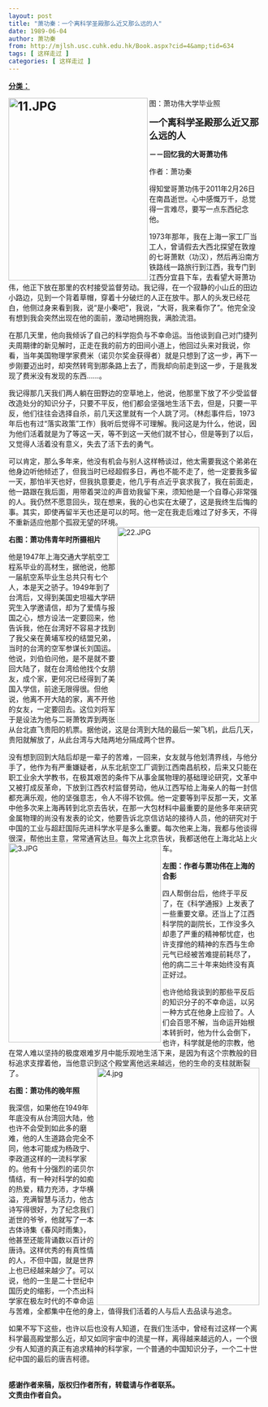 ```yaml
---
layout: post
title: "萧功秦：一个离科学圣殿那么近又那么远的人"
date: 1989-06-04
author: 萧功秦
from: http://mjlsh.usc.cuhk.edu.hk/Book.aspx?cid=4&amp;tid=634
tags: [ 这样走过 ]
categories: [ 这样走过 ]
---
```


<div style="margin: 15px 10px 10px 0px;">
<div>
<span id="ctl00_ContentPlaceHolder1_chapter1_SubjectLabel" style="font-weight:bold;text-decoration:underline;">
   分类：
  </span>
</div>
<p>
<strong>
<font size="5">
<img align="left" alt="11.JPG" border="0" height="359" src="https://i.imgur.com/2VFbyUy.jpeg" width="274"/>
</font>
</strong>
</p>
<p>
<strong>
<font size="5">
</font>
</strong>
</p>
<p>
  图：萧功伟大学毕业照
 </p>
<p>
<strong>
<font size="5">
</font>
</strong>
</p>
<p>
<strong>
<font size="4">
    一个离科学圣殿那么近又那么远的人
   </font>
</strong>
</p>
<p>
<strong>
   －－回忆我的大哥萧功伟
  </strong>
</p>
<p>
  作者：萧功秦
 </p>
<p>
  得知堂哥萧功伟于2011年2月26日在南昌逝世。心中感慨万千，总觉得一言难尽，要写一点东西纪念他。
 </p>
<p>
  1973年那年，我在上海一家工厂当工人，曾请假去大西北探望在敦煌的七哥萧默（功汉），然后再沿南方铁路线一路旅行到江西，我专门到江西分宜县下车，去看望大哥萧功伟，他正下放在那里的农村接受监督劳动。我记得，在一个寂静的小山丘的田边小路边，见到一个背着草帽，穿着十分破烂的人正在放牛。那人的头发已经花白，他侧过身来看到我，说“是小秦吧”，我说，“大哥，我来看你了”。他完全没有想到我会突然出现在他的面前，激动地拥抱我，满脸流泪。
 </p>
<p>
  在那几天里，他向我倾诉了自己的科学抱负与不幸命运。当他谈到自己对门捷列夫周期律的新见解时，正走在我的前方的田间小道上，他回过头来对我说，你看，当年美国物理学家费米（诺贝尔奖金获得者）就是只想到了这一步，再下一步刚要迈出时，却突然转弯到那条路上去了，而我却向前走到这一步，于是我发现了费米没有发现的东西……。
 </p>
<p>
  我记得那几天我们两人躺在田野边的空草地上，他说，他那里下放了不少受监督改造处分的知识分子，只要不平反，他们都会坚强地生活下去，但是，只要一平反，他们往往会选择自杀，前几天这里就有一个人跳了河。（林彪事件后，1973年后也有过“落实政策”工作）我听后觉得不可理解。我问这是为什么，他说，因为他们活着就是为了等这一天，等不到这一天他们就不甘心，但是等到了以后，又觉得人活着没有意义，失去了活下去的勇气。
 </p>
<p>
  可以肯定，那么多年来，他没有机会与别人这样畅谈过，他太需要我这个弟弟在他身边听他倾述了，但我当时已经超假多日，再也不能不走了，他一定要我多留一天，那怕半天也好，但我执意要走，他几乎有点近乎哀求我了，我在前面走，他一路跟在我后面，用带着哭泣的声音劝我留下来，须知他是一个自尊心非常强的人。我仍然不愿意回头，现在想来，我的心也实在太硬了，这是我终生后悔的事。其实，即使再留半天也还是可以的呵。他一定在我走后难过了好多天，不得不重新适应他那个孤寂无望的环境。
  <img align="right" alt="22.JPG" border="0" height="385" src="https://i.imgur.com/ufb5Fbk.jpg" width="280"/>
</p>
<p>
<strong>
   右图：萧功伟青年时所摄相片
  </strong>
</p>
<p>
  他是1947年上海交通大学航空工程系毕业的高材生，据他说，他那一届航空系毕业生总共只有七个人，本是天之骄子。1949年到了台湾后，又得到美国史坦福大学研究生入学邀请信，却为了爱情与报国之心，想方设法一定要回来，他告诉我，他在台湾好不容易才找到了我父亲在黄埔军校的结盟兄弟，当时的台湾的空军参谋长刘国运。他说，刘伯伯问他，是不是就不要回大陆了，就在台湾给他找个女朋友，成个家，更何况已经得到了美国入学信，前途无限得很。但他说，他离不开大陆的家，离不开他的女友，一定要回去。这位刘将军于是设法为他与二哥萧牧弄到两张从台北直飞贵阳的机票。据他说，这是台湾到大陆的最后一架飞机，此后几天，贵阳就解放了，从此台湾与大陆两地分隔成两个世界。
 </p>
<p>
  没有想到回到大陆后却是一辈子的苦难，一回来，女友就与他划清界线，与他分手了，他作为有严重嫌疑者，从东北航空工厂调到江西南昌航校，后来又只能在职工业余大学教书，在极其艰苦的条件下从事金属物理的基础理论研究，文革中又被打成反革命，下放到江西农村监督劳动，他从江西写给上海亲人的每一封信都充满乐观，他的坚强意志，令人不得不钦佩。他一定要等到平反那一天，文革中他多次来上海再转到北京去告状，在那一大包材料中最重要的是他多年来研究金属物理的尚没有发表的论文，他要告诉北京信访站的接待人员，他的研究对于中国的工业与超赶国际先进科学水平是多么重要。每次他来上海，我都与他谈得很深，帮他出主意，常常通宵达旦。每次上北京告状，我都送他在上海北站上火车。
  <img align="left" alt="3.JPG" border="0" height="392" src="https://i.imgur.com/0ivP8WY.jpeg" width="300"/>
</p>
<p>
<strong>
   左图：作者与萧功伟在上海的合影
  </strong>
</p>
<p>
  四人帮倒台后，他终于平反了，在《科学通报》上发表了一些重要文章。还当上了江西科学院的副院长，工作没多久却患了严重的精神郁忧症，也许支撑他的精神的东西与生命元气已经被苦难提前耗尽了，他的病二三十年来始终没有真正好过。
 </p>
<p>
  也许他给我谈到的那些平反后的知识分子的不幸命运，以另一种方式在他身上应验了。人们会百思不解，当命运开始根本转折时，他为什么会倒下，也许，科学就是他的宗教，他在常人难以坚持的极度艰难岁月中能乐观地生活下来，是因为有这个宗教般的目标追求支撑着他，当他意识到这个殿堂离他远来越远，他的生命的支柱就断裂了。
  <img align="right" alt="4.jpg" border="0" height="467" src="https://i.imgur.com/QP8TsoV.jpg" width="320"/>
</p>
<p>
<strong>
   右图：萧功伟的晚年照
  </strong>
</p>
<p>
  我深信，如果他在1949年年底没有从台湾回大陆，他也许不会受到如此多的磨难，他的人生道路会完全不同，他本可能成为杨政宁、李政道这样的一流科学家的。他有十分强烈的诺贝尔情结，有一种对科学的如痴的热爱，精力充沛，才华横溢，充满智慧与活力，他古诗写得很好，为了纪念我们逝世的爷爷，他就写了一本古体诗集《春风时雨集》，他甚至还能背诵数以百计的唐诗。这样优秀的有真性情的人，不但中国，就是世界上也已经越来越少了。可以说，他的一生是二十世纪中国历史的缩影，一个杰出科学家在极左时代的不幸命运与苦难，全都集中在他的身上，值得我们活着的人与后人去品读与追念。
 </p>
<p>
  如果不写下这些，也许以后也没有人知道，在我们生活中，曾经有过这样一个离科学最高殿堂那么近，却又如同宇宙中的流星一样，离得越来越远的人，一个很少有人知道的真正有追求精神的科学家，一个普通的中国知识分子，一个二十世纪中国的最后的唐吉柯德。
 </p>
<p>
<br/>
<strong>
   感谢作者来稿，版权归作者所有，转载请与作者联系。
   <br/>
   文责由作者自负。
  </strong>
</p>
</div>
